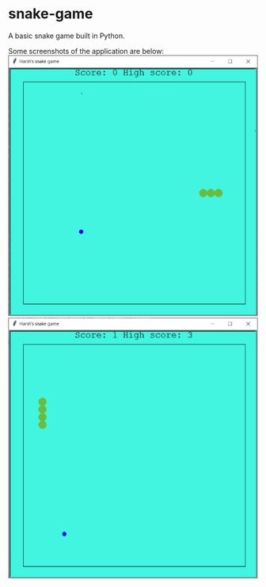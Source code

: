 # snake-game
A basic snake game built in Python.

Some screenshots of the application are below:
![Screenshot 1](https://github.com/harsh-kashyap-codes/snake-game/blob/0e5c968e7499024ec9aa18433f25f9aece660bca/game1.PNG)
![Screenshot 2](https://github.com/harsh-kashyap-codes/snake-game/blob/main/game2.png?raw=true)
